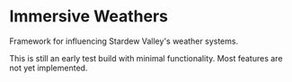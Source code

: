 # Immersive Weathers
Framework for influencing Stardew Valley's weather systems.

This is still an early test build with minimal functionality. Most features are not yet implemented.

<!--
// Logo
// Title
/// Brief few-word description
/// Badges
/// Links
// ToC
// Overview
/// Sister Mods
// Installation
// Config
// Compatibility
// Planned Features
// Contributing
/// Feature Requests
/// Bug Reports
/// Translations
// License
// Contact
// Acknowledgements
-->

<!--Markdown Links, Images and Abbreviations-->
<!--
REFERENCES FOR INSPIRATION LAYOUTS
[best-readme]: https://github.com/othneildrew/Best-README-Template
[awesome-readme]: https://github.com/Louis3797/awesome-readme-template
[readme-article]: https://www.freecodecamp.org/news/how-to-write-a-good-readme-file/
-->